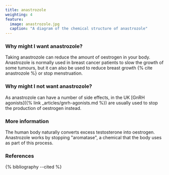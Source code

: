 ```yaml
---
title: anastrozole
weighting: 4
feature:
  image: anastrozole.jpg
  caption: "A diagram of the chemical structure of anastrozole"
---
```


### Why might I want anastrozole?
Taking anastrozole can reduce the amount of oestrogen in your body.
Anastrozole is normally used in breast cancer patients to slow the growth of
some tumours, but it can also be used to reduce breast growth {% cite
anastrozole %} or stop menstruation.

### Why might I not want anastrozole?
As anastrozole can have a number of side effects, in the UK [GnRH agonists]({% link _articles/gnrh-agonists.md %}) are usually used to stop the production of oestrogen instead.

### More information

The human body naturally converts excess testosterone into oestrogen. Anastrozole works by stopping "aromatase", a chemical that the body uses as part of this process. 
### References

{% bibliography --cited %}
